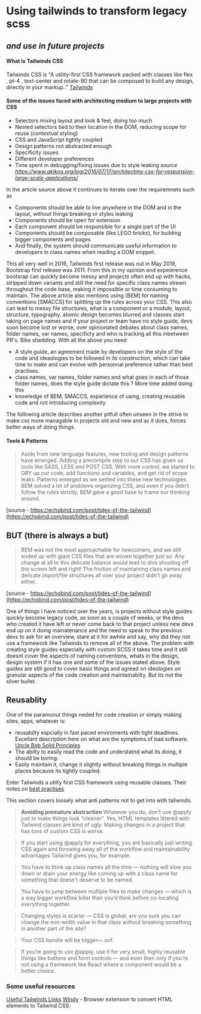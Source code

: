 # Using tailwinds to transform legacy scss
## _and use in future projects_


#### What is Tailwinds CSS
Tailwinds CSS is "A utility-first CSS framework packed with classes like flex , pt-4 , text-center and rotate-90 that can be composed to build any design, directly in your markup.."
[Tailwinds ](https://tailwindcss.com/])



#### Some of the issues faced with architecting medium to large projects with CSS

- Selectors mixing layout and look & feel, doing too much
- Nested selectors tied to their location in the DOM, reducing scope for reuse (contextual styling)
- CSS and JavaScript tightly coupled
- Design patterns not abstracted enough
- Specificity issues
- Different developer preferences
- Time spent in debugging/fixing issues due to style leaking
_source https://www.akikoo.org/log/2016/07/17/architecting-css-for-responsive-large-scale-applications/_

In the article source above it continues to iterate over the requiremnets such as
- Components should be able to live anywhere in the DOM and in the layout, without things breaking or styles leaking
- Components should be open for extension
- Each component should be responsible for a single part of the UI
- Components should be composable (like LEGO bricks), for building bigger components and pages
- And finally, the system should communicate useful information to developers in class names when reading a DOM snippet.

This all very well in 2016, Tailwinds first release was out in May 2019, Bootstrap first release was 2011.
From this in my opinion and expeierence bootsrap can quickly become messy and projects often end up with hacks, stripped down variants and still the need for specific class names strewn throughout the code base, making it impossible or time consuming to maintain.
The above article also mentions using [BEM] for naming conventions [SMACCS] for splitting up the rules across your CSS.
This also can lead to messy file structures, what is a component or a module, layout, structure, typography, atomic design becomes blurred and classes start taking on page names and if your project or team have no style guide, devs soon become lost or worse, over opinionated debates about class names, folder names, var names, specificty and who is tracking all this inbetween PR's. Bike shedding.
With all the above you need
- A style guide, an agreement made by developers on the style of the code and ideaologies to be followed in its construction, which can take time to make and can evolve with personnal preference rather than best practises.
- class names, var names, folder names and what goes in each of those folder names, does the style guide dictate this ? More time added doing this
- knowledge of BEM, SMACCS, experience of using, creating reusable code and not introducing complexity 

The following article describes another pitfull often unseen in the strive to make css more managable in projects old and new and as it does, forces better ways of doing things.
 #### Tools & Patterns
> Aside from new language features, new tooling and design patterns have emerged.
Adding a precompile step to our CSS has given us tools like SASS, LESS and POST CSS. With more control, we started to DRY up our code, add functions and variables, and get rid of scope leaks.
Patterns emerged as we settled into these new technologies. BEM solved a lot of problems organizing CSS, and even if you didn’t follow the rules strictly, BEM gave a good base to frame our thinking around.

[source - https://echobind.com/post/tides-of-the-tailwind](https://echobind.com/post/tides-of-the-tailwind)
## BUT (there is always a but)

> BEM was not the most approachable for newcomers, and we still ended up with giant CSS files that are woven together just so. Any change at all to this delicate balance would lead to divs shooting off the screen left and right!
> The friction of maintaining class names and delicate import/file structures all over your project didn’t go away either.

[source - https://echobind.com/post/tides-of-the-tailwind](https://echobind.com/post/tides-of-the-tailwind)


One of things I have noticed over the years, is projects without style guides quickly become legacy code, as soon as a couple of weeks, or the devs who created it have left or never come back to that project unless new devs end up on it doing mainatenance and the need to speak to the previous devs to ask for an overview, stare at it for awhile and say, why did they not use a framework like Tailwinds to remove all of the above.
The problem with creating style guides especially with custom SCSS it takes time and it still doesnt cover the aspects of naming conventions, whats in the design, desgin system if it has one and some of the issues stated above.
Style guides are still good to cover basic things and agreed on ideologies on granular aspects of the code creation and maintainabilty. But its not the silver bullet.

## Reusablity

One of the paramonut things neded for code creation or simply making sites, apps, whatever is: 
- reusabilty espcially in fast paced enviroments with tight deadlines. 
 Excellant description here on what are the symptoms of bad software.
[Uncle Bob Solid Principles](https://youtu.be/zHiWqnTWsn4?t=952)
- The abilty to easily read the code and understatnd what its doing, it should be boring.
- Easily maintain it, change it slightly without breaking things in multiple places because its tightly coupled.

Enter Tailwinds a utilty first CSS framework using reusable classes.
Their notes on [best practises](https://tailwindcss.com/docs/reusing-styles)

This section covers loosely what anti patterns not to get into with tailwinds.
> **Avoiding premature abstraction**
Whatever you do, don’t use @apply just to make things look “cleaner”. Yes, HTML templates littered with Tailwind classes are kind of ugly. Making changes in a project that has tons of custom CSS is worse.

> If you start using @apply for everything, you are basically just writing CSS again and throwing away all of the workflow and maintainability advantages Tailwind gives you, for example:

> You have to think up class names all the time
— nothing will slow you down or drain your energy like coming up with a class name for something that doesn’t deserve to be named.

> You have to jump between multiple files to make changes
— which is a way bigger workflow killer than you’d think before co-locating everything together.

> Changing styles is scarier
— CSS is global, are you sure you can change the min-width value in that class without breaking something in another part of the site?

> Your CSS bundle will be bigger— oof.

> If you’re going to use @apply, use it for very small, highly reusable things like buttons and form controls — and even then only if you’re not using a framework like React where a component would be a better choice.

### Some useful resources
[Useful Tailwinds Links](https://github.com/aniftyco/awesome-tailwindcss)
[Windy](https://usewindy.com/) - Browser extension to convert HTML elements to Tailwind CSS.